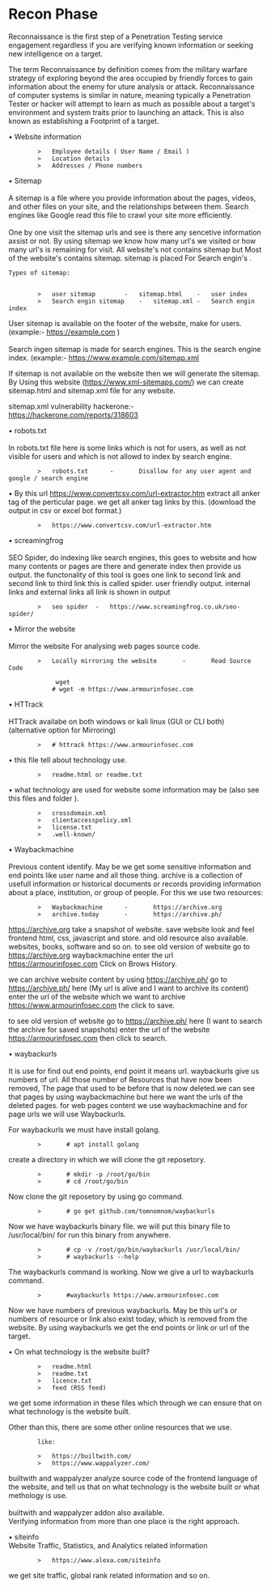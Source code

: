 # Recon Phase
Reconnaissance is the first step of a Penetration Testing service engagement regardless if you are verifying known information or seeking new intelligence on a target.</br>	

The term Reconnaissance by definition comes from the military warfare strategy of exploring beyond the area occupied by friendly forces to gain information about the enemy for uture analysis or attack. Reconnaissance of computer systems is similar in nature, meaning typically a Penetration Tester or hacker will attempt to learn as much as possible about a target's environment and system traits prior to launching an attack. This is also known as establishing a Footprint of a target.



• Website information


			>	Employee details ( User Name / Email )
			>	Location details
			>	Addresses / Phone numbers
		
		
• Sitemap </br>		
A sitemap is a file where you provide information about the pages, videos, and other files on your site, and the relationships between them. Search engines like Google read this file to crawl your site more efficiently.</br>	
One by one visit the sitemap urls and see is there any sencetive information axsist or not. By using sitemap we know how many url's we visited or how many url's is remaining for visit. All website's not contains sitemap but Most of the website's contains sitemap. sitemap is placed For Search engin's .
	
	Types of sitemap:
	
	
			>	user sitemap		-	sitemap.html	-	user index
			>	Search engin sitemap	-	sitemap.xml	-	Search engin index
		
		
User sitemap is available on the footer of the website, make for users. (example:- https://example.com  )</br>	
Search ingen sitemap is made for search engines. This is the search engine index. (example:- https://www.example.com/sitemap.xml</br>
	
If sitemap is not available on the website then we will generate the sitemap. By Using this website (https://www.xml-sitemaps.com/) we can create sitemap.html and sitemap.xml file for any website. 		
	
sitemap.xml vulnerability hackerone:-  https://hackerone.com/reports/318603
	
• robots.txt </br>	
In robots.txt file here is some links which is not for users, as well as not visible for users and which is not allowd to index by search engine.	


			>	robots.txt		-		Disallow for any user agent and google / search engine 
	
	
• By this url https://www.convertcsv.com/url-extractor.htm extract all anker tag of the perticular page. we get all anker tag links by this.
	(download the output in csv or excel bot format.)	
	
	
			>	https://www.convertcsv.com/url-extractor.htm 
	
	
• screamingfrog</br>	
SEO Spider, do indexing like search engines, this goes to website and how many contents or pages are there and generate index then provide us output.  the functonality of this tool is goes one link to second link and second link to third link this is called spider. user friendly output. internal links and external links all link is shown in output
	
	
			>	seo spider	-	https://www.screamingfrog.co.uk/seo-spider/
			
			
• Mirror the website </br>	
Mirror the website For analysing web pages source code.
	
	
			>	Locally mirroring the website		-		Read Source Code
			
				 wget
				# wget -m https://www.armourinfosec.com
				
• HTTrack</br>	
HTTrack availabe on both windows or kali linux (GUI or CLI both) (alternative option for Mirroring)				
	
	
			>	# httrack https://www.armourinfosec.com
			
			
• this file tell about technology use.	


			>  	readme.html or readme.txt
			
			
• what technology are used for website some information may be	(also see this files and folder ).


			>	crossdomain.xml
			>	clientaccesspolicy.xml	
			>	license.txt
			>	.well-known/
			
			
• Waybackmachine</br>	
Previous content identify. May be we get some sensitive information  and end points like user name and all those thing. 
archive is a collection of usefull information or historical documents or records providing information about a place, institution, or group of people. 
For this we use two resources:
	
	
			>	Waybackmachine		-		https://archive.org 
			>	archive.today		-		https://archive.ph/
			
			
https://archive.org  take a snapshot of website. save website look and feel frontend html, css, javascript and store. and old resource also available. websites, books, software and so on. to see old version of website go to https://archive.org  waybackmachine enter the url https://armourinfosec.com Click on Brows History.
	
we can archive website content by using https://archive.ph/	
go to https://archive.ph/ here (My url is alive and I want to archive its content) enter the url of the website which we want to archive https://www.armourinfosec.com the click to save.
	
to see old version of website go to https://archive.ph/  here (I want to search the archive for saved snapshots) enter the url of the website https://armourinfosec.com then click to search.

• waybackurls</br>	
It is use for find out end points, end point it means url. waybackurls give us numbers of url. All those number of Resources that have now been removed, The page that used to be before  that is now deleted.we can see that pages by using waybackmachine but here we want the urls of the deleted pages. for web pages content we use waybackmachine and for page urls we will use Waybackurls. </br>	
	
For waybackurls we must have install golang.

			>		# apt install golang
			
create a directory in which we will clone the git reposetory.
			
			>		# mkdir -p /root/go/bin
			>		# cd /root/go/bin
			
Now clone the git reposetory by using go command.

			>		# go get github.com/tomnomnom/waybackurls

Now we have  waybackurls binary file. we will put this binary file to /usr/local/bin/ for run this binary from anywhere. 

			>		# cp -v /root/go/bin/waybackurls /usr/local/bin/ 
			>		# waybackurls --help
			
The waybackurls command is working. Now we give a url to waybackurls command.

			>		#waybackurls https://www.armourinfosec.com
			
Now we have numbers of previous waybackurls. May be this url's or numbers of resource or link also exist today, which is removed from the website.
By using waybackurls we get the end points or link or url of the target.</br>	


• On what technology is the website built?

			>	readme.html
			>	readme.txt
			>	licence.txt
			>	feed (RSS feed)
			
we get some information in these files which through we can ensure that on what technology is the website built.</br>	

Other than this, there are some other online resources that we use.</br>	


			like:
			
			> 	https://builtwith.com/
			>	https://www.wappalyzer.com/


builtwith and wappalyzer analyze source code of the frontend language of the website, and tell us that on what technology is the website built or what methology is use.</br>	
builtwith and wappalyzer addon also available.</br>	
Verifying information from more than one place is the right approach.</br>	

• siteinfo</br>	
Website Traffic, Statistics, and Analytics related information
		
			>	https://www.alexa.com/siteinfo

we get site traffic, global rank related information and so on.







